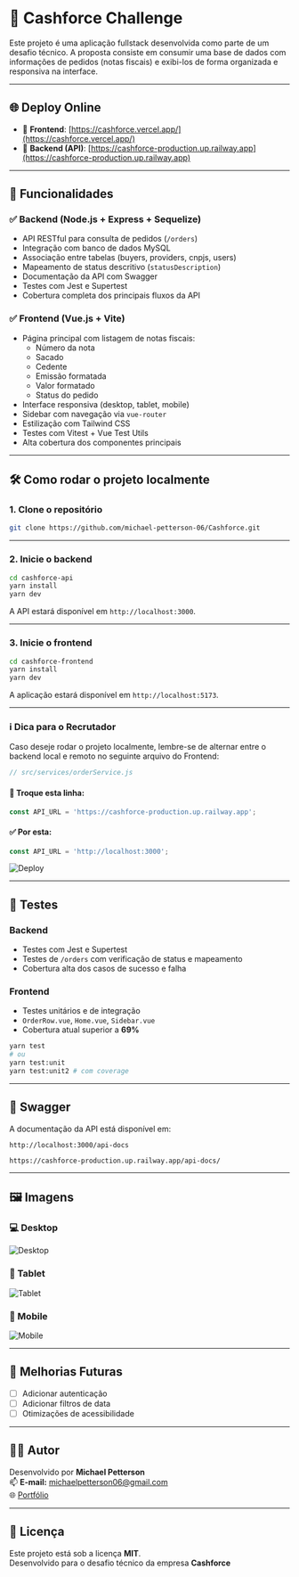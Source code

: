
# 💸 Cashforce Challenge

Este projeto é uma aplicação fullstack desenvolvida como parte de um desafio técnico. A proposta consiste em consumir uma base de dados com informações de pedidos (notas fiscais) e exibi-los de forma organizada e responsiva na interface.

---

## 🌐 Deploy Online

- 🔗 **Frontend**: [https://cashforce.vercel.app/](https://cashforce.vercel.app/)
- 🔗 **Backend (API)**: [https://cashforce-production.up.railway.app](https://cashforce-production.up.railway.app)

---

## 🧠 Funcionalidades

### ✅ Backend (Node.js + Express + Sequelize)

- API RESTful para consulta de pedidos (`/orders`)
- Integração com banco de dados MySQL
- Associação entre tabelas (buyers, providers, cnpjs, users)
- Mapeamento de status descritivo (`statusDescription`)
- Documentação da API com Swagger
- Testes com Jest e Supertest
- Cobertura completa dos principais fluxos da API

### ✅ Frontend (Vue.js + Vite)

- Página principal com listagem de notas fiscais:
  - Número da nota
  - Sacado
  - Cedente
  - Emissão formatada
  - Valor formatado
  - Status do pedido
- Interface responsiva (desktop, tablet, mobile)
- Sidebar com navegação via `vue-router`
- Estilização com Tailwind CSS
- Testes com Vitest + Vue Test Utils
- Alta cobertura dos componentes principais

---

## 🛠️ Como rodar o projeto localmente

### 1. Clone o repositório

```bash
git clone https://github.com/michael-petterson-06/Cashforce.git
```

---

### 2. Inicie o backend

```bash
cd cashforce-api
yarn install
yarn dev
```

A API estará disponível em `http://localhost:3000`.

---

### 3. Inicie o frontend

```bash
cd cashforce-frontend
yarn install
yarn dev
```

A aplicação estará disponível em `http://localhost:5173`.

---

### ℹ️ Dica para o Recrutador

Caso deseje rodar o projeto localmente, lembre-se de alternar entre o backend local e remoto no seguinte arquivo do Frontend:

```js
// src/services/orderService.js
```

#### 🔁 Troque esta linha:
```js
const API_URL = 'https://cashforce-production.up.railway.app';
```

#### ✅ Por esta:
```js
const API_URL = 'http://localhost:3000';
```

![Deploy](./frontend/src/assets/deploy.png)

---

## 🧪 Testes

### Backend

- Testes com Jest e Supertest
- Testes de `/orders` com verificação de status e mapeamento
- Cobertura alta dos casos de sucesso e falha

### Frontend

- Testes unitários e de integração
- `OrderRow.vue`, `Home.vue`, `Sidebar.vue`
- Cobertura atual superior a **69%**

```bash
yarn test
# ou
yarn test:unit
yarn test:unit2 # com coverage
```

---

## 📄 Swagger

A documentação da API está disponível em:

```
http://localhost:3000/api-docs

https://cashforce-production.up.railway.app/api-docs/
```

---

## 🖼️ Imagens

### 💻 Desktop

![Desktop](/frontend/src/assets/front-1.png)

### 📱 Tablet

![Tablet](/frontend/src/assets/front-2.png)

### 📱 Mobile

![Mobile](/frontend/src/assets/front-3.png)

---

## 📌 Melhorias Futuras

- [ ] Adicionar autenticação
- [ ] Adicionar filtros de data
- [ ] Otimizações de acessibilidade

---

## 🙋‍♂️ Autor

Desenvolvido por **Michael Petterson**  
📫 **E-mail:** michaelpetterson06@gmail.com  
🌐 [Portfólio](https://michael-petterson-06.github.io/portfolio-mike)

---

## 📃 Licença

Este projeto está sob a licença **MIT**.  
Desenvolvido para o desafio técnico da empresa **Cashforce**
